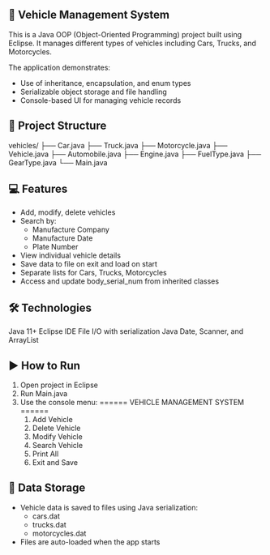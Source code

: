 ## 🚗 Vehicle Management System

This is a Java OOP (Object-Oriented Programming) project built using Eclipse. It manages different types of vehicles including Cars, Trucks, and Motorcycles.

The application demonstrates:
  * Use of inheritance, encapsulation, and enum types
  * Serializable object storage and file handling
  * Console-based UI for managing vehicle records


## 📁 Project Structure
vehicles/
├── Car.java
├── Truck.java
├── Motorcycle.java
├── Vehicle.java
├── Automobile.java
├── Engine.java
├── FuelType.java
├── GearType.java
└── Main.java


## 💻 Features
  * Add, modify, delete vehicles
  * Search by:
    - Manufacture Company
    - Manufacture Date
    - Plate Number
  * View individual vehicle details
  * Save data to file on exit and load on start
  * Separate lists for Cars, Trucks, Motorcycles
  * Access and update body_serial_num from inherited classes


## 🛠 Technologies
  Java 11+
  Eclipse IDE
  File I/O with serialization
  Java Date, Scanner, and ArrayList


## ▶️ How to Run
  1. Open project in Eclipse
  2. Run Main.java
  3. Use the console menu:
   ====== VEHICLE MANAGEMENT SYSTEM ======
      1. Add Vehicle
      2. Delete Vehicle
      3. Modify Vehicle
      4. Search Vehicle
      5. Print All
      6. Exit and Save


## 📂 Data Storage
  * Vehicle data is saved to files using Java serialization:
    - cars.dat
    - trucks.dat
    - motorcycles.dat
  * Files are auto-loaded when the app starts


